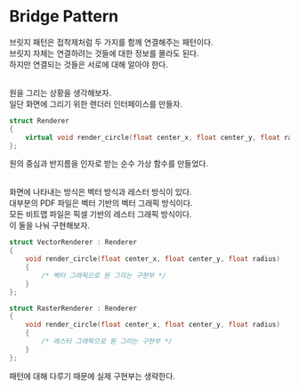 # Bridge Pattern  

브릿지 패턴은 접착제처럼 두 가지를 함께 연결해주는 패턴이다.  
브릿지 자체는 연결하려는 것들에 대한 정보를 몰라도 된다.  
하지만 연결되는 것들은 서로에 대해 알아야 한다.  
&nbsp;  

원을 그리는 상황을 생각해보자.  
일단 화면에 그리기 위한 렌더러 인터페이스를 만들자.  
```c++
struct Renderer
{
    virtual void render_circle(float center_x, float center_y, float radius) = 0;
};
```
원의 중심과 반지름을 인자로 받는 순수 가상 함수를 만들었다.  
&nbsp;  

화면에 나타내는 방식은 벡터 방식과 레스터 방식이 있다.  
대부분의 PDF 파일은 벡터 기반의 벡터 그래픽 방식이다.  
모든 비트맵 파일은 픽셀 기반의 레스터 그래픽 방식이다.  
이 둘을 나눠 구현해보자.  
```c++
struct VectorRenderer : Renderer
{
    void render_circle(float center_x, float center_y, float radius)
    {
        /* 벡터 그래픽으로 원 그리는 구현부 */
    }
};

struct RasterRenderer : Renderer
{
    void render_circle(float center_x, float center_y, float radius)
    {
        /* 레스터 그래픽으로 원 그리는 구현부 */
    }
};
```
패턴에 대해 다루기 때문에 실제 구현부는 생략한다.  
&nbsp;  





